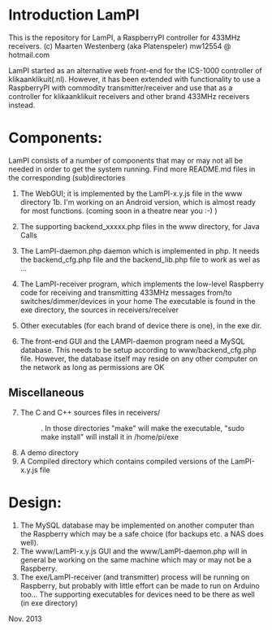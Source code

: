Introduction LamPI
==================
This is the repository for LamPI, a RaspberryPI controller for 433MHz receivers.
(c) Maarten Westenberg (aka Platenspeler)
mw12554 @ hotmail.com

LamPI started as an alternative web front-end for the ICS-1000 controller of klikaanklikuit(.nl).
However, it has been extended with functionality to use a RaspberryPI with commodity transmitter/receiver and use that as a controller for klikaanklikuit receivers and other brand 433MHz receivers instead. 

Components:
===========
LamPI consists of a number of components that may or may not all be needed in order to get the  system running. Find more README.md files in the corresponding (sub)directories

1. The WebGUI; it is implemented by the LamPI-x.y.js file in the www directory
1b. I'm working on an Android version, which is almost ready for most functions.
	(coming soon in a theatre near you :-) )
2. The supporting backend_xxxxx.php  files in the www directory, for Java Calls

3. The LamPI-daemon.php daemon which is implemented in php. It needs the backend_cfg.php 
	file and the backend_lib.php file to work as wel as ...
4. The LamPI-receiver program, which implements the low-level Raspberry code for receiving
	and transmitting 433MHz messages from/to switches/dimmer/devices in your home
	The executable is found in the exe directory, the sources in receivers/receiver
5. Other executables (for each brand of device there is one), in the exe dir.
6. The front-end GUI and the LAMPI-daemon program need a MySQL database. This needs to 
	be setup according to www/backend_cfg.php file. However, the database itself may 
	reside on any other computer on the network as long as permissions are OK

Miscellaneous
-------------
7. The C and C++ sources files in receivers/<dir>. In those directories "make" will make the
	executable, "sudo make install" will install it in /home/pi/exe
8. A demo directory
9. A Compiled directory which contains compiled versions of the LamPI-x.y.js file 

Design:
=======
1. The MySQL database may be implemented on another computer than the Raspberry which 
	may be a safe choice (for backups etc. a NAS does well).
2. The www/LamPI-x.y.js GUI and the www/LamPI-daemon.php will in general be working on the 
	same machine which may or may not be a Raspberry.
3. The exe/LamPI-receiver (and transmitter) process will be running on Raspberry, but 
	probably with little effort can be made to run on Arduino too... 
	The supporting executables for 	devices need to be there as well (in exe directory)

Nov. 2013